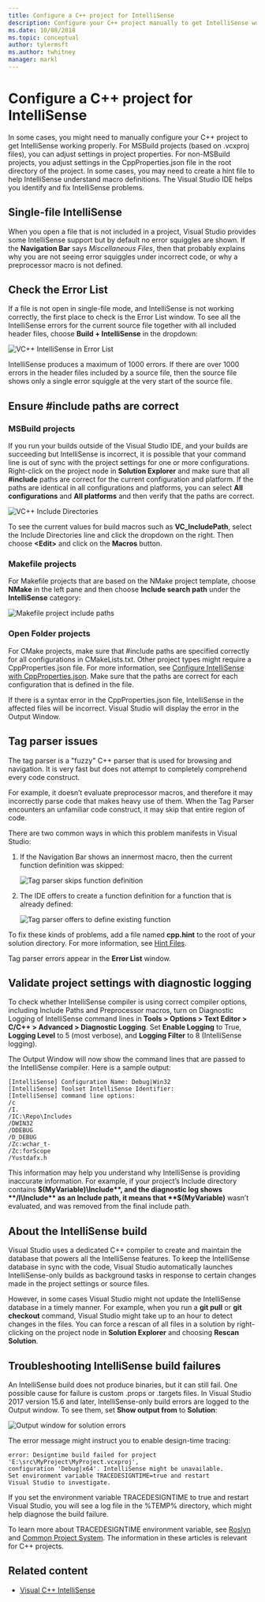 ```yaml
---
title: Configure a C++ project for IntelliSense
description: Configure your C++ project manually to get IntelliSense working properly by using the Visual Studio IDE to help you identify and fix IntelliSense problems.
ms.date: 10/08/2018
ms.topic: conceptual
author: tylermsft
ms.author: twhitney
manager: markl
---
```

# Configure a C++ project for IntelliSense


In some cases, you might need to manually configure your C++ project to get IntelliSense working properly. For MSBuild projects (based on .vcxproj files), you can adjust settings in project properties. For non-MSBuild projects, you adjust settings in the CppProperties.json file in the root directory of the project. In some cases, you may need to create a hint file to help IntelliSense understand macro definitions. The Visual Studio IDE helps you identify and fix IntelliSense problems.

## Single-file IntelliSense

When you open a file that is not included in a project, Visual Studio provides some IntelliSense support but by default no error squiggles are shown. If the **Navigation Bar** says *Miscellaneous Files*, then that probably explains why you are not seeing error squiggles under incorrect code, or why a preprocessor macro is not defined.

## Check the Error List

If a file is not open in single-file mode, and IntelliSense is not working correctly, the first place to check is the Error List window. To see all the IntelliSense errors for the current source file together with all included header files, choose **Build + IntelliSense** in the dropdown:

![VC++ IntelliSense in Error List](media/vcpp-intellisense-error-list.png)

IntelliSense produces a maximum of 1000 errors. If there are over 1000 errors in the header files included by a source file, then the source file shows only a single error squiggle at the very start of the source file.

## Ensure #include paths are correct

### MSBuild projects

If you run your builds outside of the Visual Studio IDE, and your builds are succeeding but IntelliSense is incorrect, it is possible that your command line is out of sync with the project settings for one or more configurations. Right-click on the project node in **Solution Explorer** and make sure that all **#include** paths are correct for the current configuration and platform. If the paths are identical in all configurations and platforms, you can select **All configurations** and **All platforms** and then verify that the paths are correct.

![VC++ Include Directories](media/vcpp-intellisense-include-paths.png)

To see the current values for build macros such as **VC_IncludePath**, select the Include Directories line and click the dropdown on the right. Then choose **\<Edit>** and click on the **Macros** button.

### Makefile projects

For Makefile projects that are based on the NMake project template, choose **NMake** in the left pane and then choose **Include search path** under the **IntelliSense** category:

![Makefile project include paths](media/vcpp-intellisense-makefile-include-paths.png)

### Open Folder projects

For CMake projects, make sure that #include paths are specified correctly for all configurations in CMakeLists.txt. Other project types might require a CppProperties.json file. For more information, see [Configure IntelliSense with CppProperties.json](/cpp/build/open-folder-projects-cpp#configure-code-navigation-with-cpppropertiesjson). Make sure that the paths are correct for each configuration that is defined in the file.

If there is a syntax error in the CppProperties.json file, IntelliSense in the affected files will be incorrect. Visual Studio will display the error in the Output Window.

## Tag parser issues

The tag parser is a "fuzzy" C++ parser that is used for browsing and navigation. It is very fast but does not attempt to completely comprehend every code construct.

For example, it doesn’t evaluate preprocessor macros, and therefore it may incorrectly parse code that makes heavy use of them. When the Tag Parser encounters an unfamiliar code construct, it may skip that entire region of code.

There are two common ways in which this problem manifests in Visual Studio:

1. If the Navigation Bar shows an innermost macro, then the current function definition was skipped:

   ![Tag parser skips function definition](media/vcpp-intellisense-tag-parser-macro.png)

1. The IDE offers to create a function definition for a function that is already defined:

   ![Tag parser offers to define existing function](media/vcpp-intellisense-tag-parser-function.png)

To fix these kinds of problems, add a file named **cpp.hint** to the root of your solution directory. For more information, see [Hint Files](/cpp/build/reference/hint-files).

Tag parser errors appear in the **Error List** window.

## Validate project settings with diagnostic logging

To check whether IntelliSense compiler is using correct compiler options, including Include Paths and Preprocessor macros, turn on Diagnostic Logging of IntelliSense command lines in **Tools > Options > Text Editor > C/C++ > Advanced > Diagnostic Logging**. Set **Enable Logging** to True, **Logging Level** to 5 (most verbose), and **Logging Filter** to 8 (IntelliSense logging).

The Output Window will now show the command lines that are passed to the IntelliSense compiler. Here is a sample output:

```output
[IntelliSense] Configuration Name: Debug|Win32
[IntelliSense] Toolset IntelliSense Identifier:
[IntelliSense] command line options:
/c
/I.
/IC:\Repo\Includes
/DWIN32
/DDEBUG
/D_DEBUG
/Zc:wchar_t-
/Zc:forScope
/Yustdafx.h
```

This information may help you understand why IntelliSense is providing inaccurate information. For example, if your project’s Include directory contains **$(MyVariable)\Include**, and the diagnostic log shows **/I\Include** as an Include path, it means that **$(MyVariable)** wasn’t evaluated, and was removed from the final include path.

## About the IntelliSense build

Visual Studio uses a dedicated C++ compiler to create and maintain the database that powers all the IntelliSense features. To keep the IntelliSense database in sync with the code, Visual Studio automatically launches IntelliSense-only builds as background tasks in response to certain changes made in the project settings or source files.

However, in some cases Visual Studio might not update the IntelliSense database in a timely manner. For example, when you run a **git pull** or **git checkout** command, Visual Studio might take up to an hour to detect changes in the files. You can force a rescan of all files in a solution by right-clicking on the project node in **Solution Explorer** and choosing **Rescan Solution**.

## Troubleshooting IntelliSense build failures

An IntelliSense build does not produce binaries, but it can still fail. One possible cause for failure is custom .props or .targets files. In Visual Studio 2017 version 15.6 and later, IntelliSense-only build errors are logged to the Output window. To see them, set **Show output from** to **Solution**:

![Output window for solution errors](media/vcpp-intellisense-output-window.png)

The error message might instruct you to enable design-time tracing:

```output
error: Designtime build failed for project 'E:\src\MyProject\MyProject.vcxproj',
configuration 'Debug|x64'. IntelliSense might be unavailable.
Set environment variable TRACEDESIGNTIME=true and restart
Visual Studio to investigate.
```

If you set the environment variable TRACEDESIGNTIME to true and restart Visual Studio, you will see a log file in the %TEMP% directory, which might help diagnose the build failure.

To learn more about TRACEDESIGNTIME environment variable, see [Roslyn](https://github.com/dotnet/roslyn/blob/master/docs/wiki/Diagnosing-Project-System-Build-Errors.md) and [Common Project System](https://github.com/dotnet/project-system/blob/master/docs/design-time-builds.md). The information in these articles is relevant for C++ projects.

## Related content

- [Visual C++ IntelliSense](visual-cpp-intellisense.md)
